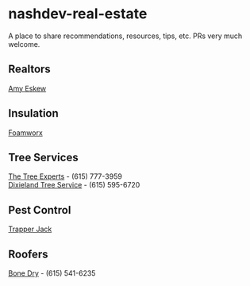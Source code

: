 # nashdev-real-estate
A place to share recommendations, resources, tips, etc. PRs very much welcome.

## Realtors
[Amy Eskew](https://homesforsale.benchmarkrealtytn.com/idx/agent/5919/amy-eskew)

## Insulation
[Foamworx](https://www.sprayfoamworx.com/)

## Tree Services
[The Tree Experts](https://instagram.com/treeexpertstn) - (615) 777-3959  
[Dixieland Tree Service](https://dixielandtreeservice.com) - (615) 595-6720

## Pest Control
[Trapper Jack](https://trapperjack.com/)

## Roofers
[Bone Dry](https://www.bonedry.com/nashville/) - (615) 541-6235
